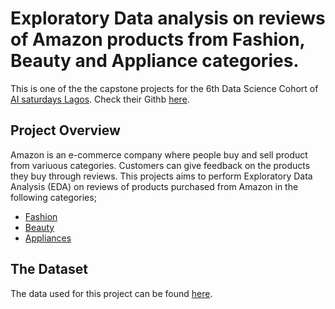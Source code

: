# Exploratory Data analysis on reviews of Amazon products from Fashion, Beauty and Appliance categories.

This is one of the the capstone projects for the 6th Data Science Cohort of <a href="https://www.aisaturdayslagos.com/" target="_blank">AI saturdays Lagos</a>. Check their Githb [here](https://github.com/AISaturdaysLagos).

## Project Overview
Amazon is an e-commerce company where people buy and sell product from variuous categories. Customers can give feedback on the products they buy through reviews. This projects aims to perform Exploratory Data Analysis (EDA) on reviews of products purchased from Amazon in the following categories;
- [Fashion](https://github.com/ahmadbashorun/AI6-amazon-reviews-EDA-project/blob/main/Amazon_Fashio.csv)
- [Beauty](https://github.com/ahmadbashorun/AI6-amazon-reviews-EDA-project/blob/main/beauty.csv)
- [Appliances](https://github.com/ahmadbashorun/AI6-amazon-reviews-EDA-project/blob/main/appliances.csv)

## The Dataset
The data used for this project can be found [here](https://nijianmo.github.io/amazon/index.html).

